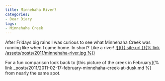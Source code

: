 ```yaml
---
title: Minnehaha River?
categories:
- Dear Diary
tags:
- Minnehaha Creek
---
```


After Fridays big rains I was curious to see what Minnehaha Creek was running like when I came home. In short? Like a river!
[![]({{ site.url }}{% link /assets/posts/2011/minnehaha-river.jpg %})](http://thingelstad.com/s/minnehaha-river/photo13-4/img)

For a fun comparison look back to [this picture of the creek in February]{% link _posts/2011/2011-02-17-february-minnehaha-creek-at-dusk.md %} from nearly the same spot.
